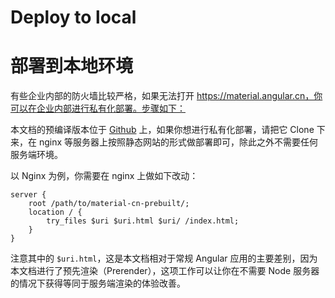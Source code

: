 # Deploy to local

# 部署到本地环境

有些企业内部的防火墙比较严格，如果无法打开 https://material.angular.cn，你可以在企业内部进行私有化部署。步骤如下：

本文档的预编译版本位于 [Github](https://github.com/ng-docs/material-cn-prebuilt) 上，如果你想进行私有化部署，请把它 Clone 下来，在 nginx 等服务器上按照静态网站的形式做部署即可，除此之外不需要任何服务端环境。

以 Nginx 为例，你需要在 nginx 上做如下改动：

```
server {
    root /path/to/material-cn-prebuilt/;
    location / {
        try_files $uri $uri.html $uri/ /index.html;
    }
}
```

注意其中的 `$uri.html`，这是本文档相对于常规 Angular 应用的主要差别，因为本文档进行了预先渲染（Prerender），这项工作可以让你在不需要 Node 服务器的情况下获得等同于服务端渲染的体验改善。
